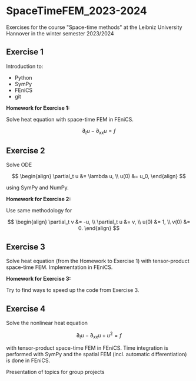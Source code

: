 # SpaceTimeFEM_2023-2024
Exercises for the course "Space-time methods" at the Leibniz University Hannover in the winter semester 2023/2024

## Exercise 1
Introduction to:
- Python
- SymPy
- FEniCS
- git

**Homework for Exercise 1:**

Solve heat equation with space-time FEM in FEniCS.

$$
\partial_t u - \partial_{xx} u = f
$$

## Exercise 2
Solve ODE 

$$
\begin{align}
\partial_t u &= \lambda u, \\
u(0) &= u_0,
\end{align}
$$

using SymPy and NumPy.

**Homework for Exercise 2:** 

Use same methodology for

$$
\begin{align}
\partial_t v &= -u, \\
\partial_t u &= v, \\
u(0) &= 1, \\
v(0) &= 0.
\end{align}
$$

## Exercise 3
Solve heat equation (from the Homework to Exercise 1) with tensor-product space-time FEM.
Implementation in FEniCS.

**Homework for Exercise 3:** 

Try to find ways to speed up the code from Exercise 3.

## Exercise 4

Solve the nonlinear heat equation

$$
\partial_t u - \partial_{xx} u + u^2 = f
$$

with tensor-product space-time FEM in FEniCS. 
Time integration is performed with SymPy and the spatial FEM (incl. automatic differentiation) is done in FEniCS.

Presentation of topics for group projects
